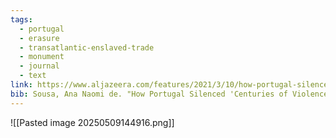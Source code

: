 ```yaml
---
tags:
  - portugal
  - erasure
  - transatlantic-enslaved-trade
  - monument
  - journal
  - text
link: https://www.aljazeera.com/features/2021/3/10/how-portugal-silenced-centuries-of-violence-and-trauma?fbclid=IwY2xjawJfPR1leHRuA2FlbQIxMQABHhtENAbN0rUo-BJizHy9IEPH97hN3lrnJBosWrzv495tPQxq34uDSR28mHwI_aem_qI6Iehwto9I5TjRDucbhoA
bib: Sousa, Ana Naomi de. "How Portugal Silenced 'Centuries of Violence and Trauma'." Al Jazeera, March 10, 2021. https://www.aljazeera.com/features/2021/3/10/how-portugal-silenced-centuries-of-violence-and-trauma.
---
```

![[Pasted image 20250509144916.png]]